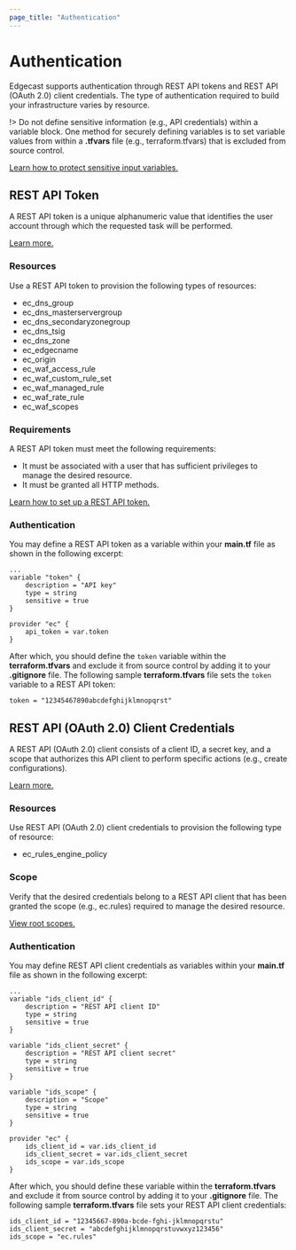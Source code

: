```yaml
---
page_title: "Authentication"
---
```


# Authentication
Edgecast supports authentication through REST API tokens and REST API (OAuth 2.0) client credentials. The type of authentication required to build your infrastructure varies by resource. 

!> Do not define sensitive information (e.g., API credentials) within a variable block. One method for securely defining variables is to set variable values from within a **.tfvars** file (e.g., terraform.tfvars) that is excluded from source control. 

[Learn how to protect sensitive input variables.](https://learn.hashicorp.com/tutorials/terraform/sensitive-variables)

## REST API Token
A REST API token is a unique alphanumeric value that identifies the user account through which the requested task will be performed.

[Learn more.](https://developer.edgecast.com/cdn/api/index.html#Introduction/Authentication.htm#RESTAPIToken)

### Resources
Use a REST API token to provision the following types of resources:
* ec_dns_group
* ec_dns_masterservergroup
* ec_dns_secondaryzonegroup
* ec_dns_tsig
* ec_dns_zone
* ec_edgecname
* ec_origin
* ec_waf_access_rule
* ec_waf_custom_rule_set
* ec_waf_managed_rule
* ec_waf_rate_rule
* ec_waf_scopes

### Requirements
A REST API token must meet the following requirements:
* It must be associated with a user that has sufficient privileges to manage the desired resource. 
* It must be granted all HTTP methods.

[Learn how to set up a REST API token.](https://docs.edgecast.com/cdn/#Getting_to_Know_the_Media_Control_Center/Web_Services_REST_API_Token.htm)

### Authentication
You may define a REST API token as a variable within your **main.tf** file as shown in the following excerpt: 

    ...
    variable "token" {
        description = "API key" 
        type = string
        sensitive = true
    }
    
    provider "ec" {
        api_token = var.token
    }

After which, you should define the `token` variable within the **terraform.tfvars** and exclude it from source control by adding it to your **.gitignore** file. The following sample **terraform.tfvars** file sets the `token` variable to a REST API token:

    token = "12345467890abcdefghijklmnopqrst"

## REST API (OAuth 2.0) Client Credentials
A REST API (OAuth 2.0) client consists of a client ID, a secret key, and a scope that authorizes this API client to perform specific actions (e.g., create configurations). 

[Learn more.](https://developer.edgecast.com/cdn/api/index.html#Identity/REST-API-OAuth-Client-Management.htm)

### Resources
Use REST API (OAuth 2.0) client credentials to provision the following type of resource:
* ec_rules_engine_policy

### Scope
Verify that the desired credentials belong to a REST API client that has been granted the scope (e.g., ec.rules) required to manage the desired resource. 

[View root scopes.](https://developer.edgecast.com/cdn/api/index.html#Identity/REST-API-OAuth-Client-Management.htm)

### Authentication
You may define REST API client credentials as variables within your **main.tf** file as shown in the following excerpt: 

    ...
    variable "ids_client_id" {
        description = "REST API client ID" 
        type = string
        sensitive = true
    }
    
    variable "ids_client_secret" {
        description = "REST API client secret" 
        type = string
        sensitive = true
    }
    
    variable "ids_scope" {
        description = "Scope" 
        type = string
        sensitive = true
    }
    
    provider "ec" {
        ids_client_id = var.ids_client_id
        ids_client_secret = var.ids_client_secret
        ids_scope = var.ids_scope
    }

After which, you should define these variable within the **terraform.tfvars** and exclude it from source control by adding it to your **.gitignore** file. The following sample **terraform.tfvars** file sets your REST API client credentials:

    ids_client_id = "12345667-890a-bcde-fghi-jklmnopqrstu"
    ids_client_secret = "abcdefghijklmnopqrstuvwxyz123456"
    ids_scope = "ec.rules"